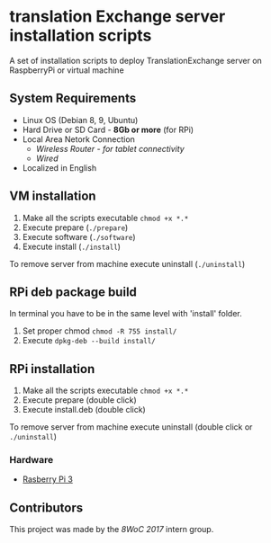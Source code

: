 # translation Exchange server installation scripts
A set of installation scripts to deploy TranslationExchange server on RaspberryPi or virtual machine

## System Requirements
* Linux OS (Debian 8, 9, Ubuntu)
* Hard Drive or SD Card - **8Gb or more** (for RPi)
* Local Area Netork Connection
   - *Wireless Router - for tablet connectivity*
   - *Wired*
* Localized in English

## VM installation
1. Make all the scripts executable `chmod +x *.*`
2. Execute prepare (`./prepare`)
3. Execute software (`./software`)
4. Execute install (`./install`)

To remove server from machine execute uninstall (`./uninstall`)

## RPi deb package build
In terminal you have to be in the same level with 'install' folder.
1. Set proper chmod `chmod -R 755 install/`
2. Execute `dpkg-deb --build install/`

## RPi installation
1. Make all the scripts executable `chmod +x *.*`
2. Execute prepare (double click) 
3. Execute install.deb (double click)

To remove server from machine execute uninstall (double click or `./uninstall`)

### Hardware 
* [Rasberry Pi 3](https://www.raspberrypi.org/products/raspberry-pi-3-model-b/)

## Contributors
This project was made by the *8WoC 2017* intern group.
